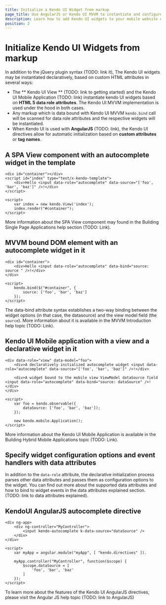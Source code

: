 ```yaml
---
title: Initialize a Kendo UI Widget from markup
page_title: Use AngularJS or Kendo UI MVVM to instantiate and configure Kendo UI widgets
description: Learn how to add Kendo UI widgets to your mobile website or web application.
position: 2
---
```


# Initialize Kendo UI Widgets from markup

In addition to the jQuery plugin syntax (TODO: link it), The Kendo UI widgets may be instantiated declaratively, based on custom HTML attributes in several ways:

* The ** Kendo UI View ** (TODO: link to getting started) and the Kendo UI Mobile Application (TODO: link) instantiate kendo UI widgets based on **HTML 5 data role attributes**. The Kendo UI MVVM implementation is used under the hood in both cases.
* Any markup which is data bound with Kendo UI MVVM `kendo.bind` call will be scanned for data role attributes and the respective widgets will be instantiated.
* When Kendo UI is used with **AngularJS** (TODO: link), the Kendo UI directives allow for automatic initialization based on **custom attributes** or **tag names**.

## A SPA View component with an autocomplete widget in the template

    <div id="container"></div>
    <script id="index" type="text/x-kendo-template">
        <div>Hello <input data-role="autocomplete" data-source="['foo', 'bar', 'baz']" />!</div>
    </script>

    <script>
        var index = new kendo.View('index');
        index.render("#container");
    </script>

More information about the SPA View component may found in the Buliding Single Page Applications help section (TODO: Link).

## MVVM bound DOM element with an autocomplete widget in it

    <div id="container">
        <div>Hello <input data-role="autocomplete" data-bind="source: source " />!</div>
    </div>

    <script>
        kendo.bind($("#container", {
            source: ['foo', 'bar', 'baz']
        });
    </script>

The data-bind attribute syntax establishes a two-way binding between the widget options (in that case, the datasource) and the view model field (the `source`). More information about it is available in the MVVM Introduction help topic (TODO: Link).

## Kendo UI Mobile application with a view and a declarative widget in it

    <div data-role="view" data-model="foo">
        <div>A declaratively initialized autocomplete widget <input data-role="autocomplete" data-source="['foo', 'bar', 'baz']" />!</div>

        <div>A widget bound to the mobile view ViewModel dataSource field <input data-role="autocomplete" data-bind="source: dataSource" />!</div>
    </div>

    <script>
        var foo = kendo.observable({
            dataSource: ['foo', 'bar', 'baz']);
        });

        new kendo.mobile.Application();
    </script>


More information about the Kendo UI Mobile Application is available in the Building Hybrid Mobile Applications topic (TODO: Link).

## Specify widget configuration options and event handlers with data attributes

In addition to the `data-role` attribute, the declarative initialization process parses other data attributes and passes them as configuration options to the widget.
You can find out more about the supported data attributes and how to bind to widget events in the data attributes explained section.  (TODO: link to data attributes explained).

## KendoUI AngularJS autocomplete directive

    <div ng-app>
        <div ng-controller="MyController">
            <input kendo-autocomplete k-data-source="dataSource" />
        </div>
    </div>

    <script>
        var myApp = angular.module("myApp", [ "kendo.directives" ]).

        myApp.controller("MyController", function($scope) {
            $scope.dataSource = [
                'foo', 'bar', 'baz'
            ]
        });
    </script>

To learn more about the features of the Kendo UI AngularJS directives, please visit the Angular JS help topic (TODO: link to AngularJS)
